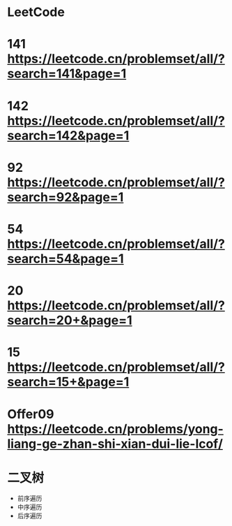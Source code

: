 # LeetCode

# 141 https://leetcode.cn/problemset/all/?search=141&page=1

# 142 https://leetcode.cn/problemset/all/?search=142&page=1

# 92 https://leetcode.cn/problemset/all/?search=92&page=1

# 54 https://leetcode.cn/problemset/all/?search=54&page=1

# 20 https://leetcode.cn/problemset/all/?search=20+&page=1

# 15 https://leetcode.cn/problemset/all/?search=15+&page=1

# Offer09 https://leetcode.cn/problems/yong-liang-ge-zhan-shi-xian-dui-lie-lcof/


# 二叉树
- 前序遍历
- 中序遍历
- 后序遍历